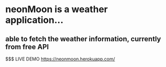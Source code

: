# neonMoon is a weather application...
## able to fetch the weather information, currently from free API
$$$ LIVE DEMO https://neonmoon.herokuapp.com/
